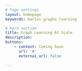```yaml
---
# Page settings
layout: homepage
keywords: marius graphs learning

# Hero section
title: Graph Learning At Scale
description: 
buttons:
    - content: Coming Soon
      url: '#'
      external_url: false

---
```

